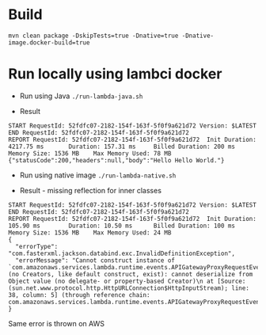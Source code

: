 # Build
`mvn clean package -DskipTests=true -Dnative=true -Dnative-image.docker-build=true`

# Run locally using lambci docker
* Run using Java
`./run-lambda-java.sh`

* Result
```
START RequestId: 52fdfc07-2182-154f-163f-5f0f9a621d72 Version: $LATEST
END RequestId: 52fdfc07-2182-154f-163f-5f0f9a621d72
REPORT RequestId: 52fdfc07-2182-154f-163f-5f0f9a621d72  Init Duration: 4217.75 ms       Duration: 157.31 ms     Billed Duration: 200 ms Memory Size: 1536 MB    Max Memory Used: 78 MB  
{"statusCode":200,"headers":null,"body":"Hello Hello World."}
```

* Run using native image
`./run-lambda-native.sh`

* Result - missing reflection for inner classes
```
START RequestId: 52fdfc07-2182-154f-163f-5f0f9a621d72 Version: $LATEST
END RequestId: 52fdfc07-2182-154f-163f-5f0f9a621d72
REPORT RequestId: 52fdfc07-2182-154f-163f-5f0f9a621d72  Init Duration: 105.90 ms        Duration: 10.50 ms      Billed Duration: 100 ms Memory Size: 1536 MB    Max Memory Used: 24 MB  
{
  "errorType": "com.fasterxml.jackson.databind.exc.InvalidDefinitionException",
  "errorMessage": "Cannot construct instance of `com.amazonaws.services.lambda.runtime.events.APIGatewayProxyRequestEvent$ProxyRequestContext` (no Creators, like default construct, exist): cannot deserialize from Object value (no delegate- or property-based Creator)\n at [Source: (sun.net.www.protocol.http.HttpURLConnection$HttpInputStream); line: 38, column: 5] (through reference chain: com.amazonaws.services.lambda.runtime.events.APIGatewayProxyRequestEvent[\"requestContext\"])"
}
```

Same error is thrown on AWS